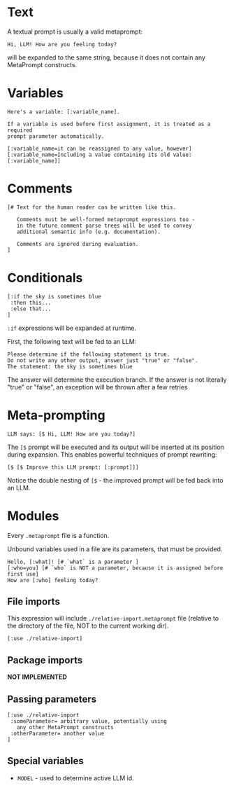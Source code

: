 # Text

A textual prompt is usually a valid metaprompt:

```metaprompt
Hi, LLM! How are you feeling today?
```

will be expanded to the same string, because it does not contain any MetaPrompt constructs.

# Variables

```metaprompt
Here's a variable: [:variable_name].

If a variable is used before first assignment, it is treated as a required
prompt parameter automatically.

[:variable_name=it can be reassigned to any value, however]
[:variable_name=Including a value containing its old value: [:variable_name]]
```

# Comments

```metaprompt
[# Text for the human reader can be written like this.

   Comments must be well-formed metaprompt expressions too -
   in the future comment parse trees will be used to convey
   additional semantic info (e.g. documentation).

   Comments are ignored during evaluation.
]
```

# Conditionals

```metaprompt
[:if the sky is sometimes blue
 :then this...
 :else that...
]
```

`:if` expressions will be expanded at runtime.

First, the following text will be fed to an LLM:

```
Please determine if the following statement is true.
Do not write any other output, answer just "true" or "false".
The statement: the sky is sometimes blue
```

The answer will determine the execution branch.
If the answer is not literally "true" or "false",
an exception will be thrown after a few retries

# Meta-prompting

```metaprompt
LLM says: [$ Hi, LLM! How are you today?]
```

The `[$` prompt will be executed and its output will be inserted
at its position during expansion. This enables powerful techniques
of prompt rewriting:

```metaprompt
[$ [$ Improve this LLM prompt: [:prompt]]]
```

Notice the double nesting of `[$` - the improved prompt will be fed back into an LLM.

# Modules

Every `.metaprompt` file is a function.

Unbound variables used in a file are its parameters, that must be provided.

```metaprompt
Hello, [:what]! [# `what` is a parameter ]
[:who=you] [# `who` is NOT a parameter, because it is assigned before first use]
How are [:who] feeling today?
```

## File imports

This expression will include `./relative-import.metaprompt` file (relative to the directory of the file, NOT to the current working dir).

```metaprompt
[:use ./relative-import]
```

## Package imports

**NOT IMPLEMENTED**

## Passing parameters

```
[:use ./relative-import
 :someParameter= arbitrary value, potentially using
   any other MetaPrompt constructs
 :otherParameter= another value
]
```

## Special variables

- `MODEL` - used to determine active LLM id.
